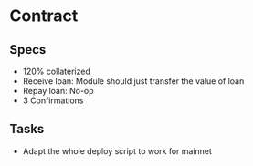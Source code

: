 # Contract 

## Specs 

* 120% collaterized 
* Receive loan: Module should just transfer the value of loan 
* Repay loan: No-op
* 3 Confirmations

## Tasks 

* Adapt the whole deploy script to work for mainnet
